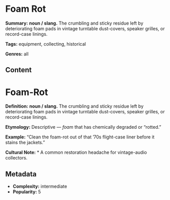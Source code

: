 # Foam Rot

**Summary:** **noun / slang.** The crumbling and sticky residue left by deteriorating foam pads in vintage turntable dust-covers, speaker grilles, or record-case linings.

**Tags:** equipment, collecting, historical

**Genres:** all

## Content

# Foam-Rot

**Definition:** **noun / slang.** The crumbling and sticky residue left by deteriorating foam pads in vintage turntable dust-covers, speaker grilles, or record-case linings.

**Etymology:** Descriptive — *foam* that has chemically degraded or “rotted.”

**Example:** “Clean the foam-rot out of that ’70s flight-case liner before it stains the jackets.”

**Cultural Note:** * A common restoration headache for vintage-audio collectors.

## Metadata

- **Complexity:** intermediate
- **Popularity:** 5
